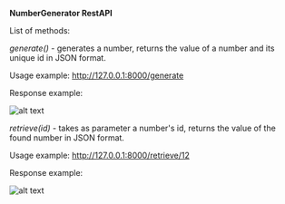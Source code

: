 **NumberGenerator RestAPI**

List of methods:

*generate()* - generates a number, returns the value of a number and its unique id in JSON format.

Usage example: http://127.0.0.1:8000/generate

Response example: 

![alt text](https://i.ibb.co/JHK3snT/generate.png)

*retrieve(id)* - takes as parameter a number's id, returns the value of the found number  in JSON format.

Usage example: http://127.0.0.1:8000/retrieve/12

Response example: 

![alt text](https://i.ibb.co/yB7KJGM/retrieve.png)
